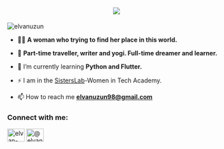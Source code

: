 <h1 align="center">
  <a href="https://git.io/typing-svg">
    <img src="https://readme-typing-svg.herokuapp.com/?lines=Hello+World!;I+am+Elvan&center=true&size=25">
  </a>
</h1>
<p align="left"> <img src="https://komarev.com/ghpvc/?username=elvanuzun&label=Profile%20views&color=0e75b6&style=flat" alt="elvanuzun" /> </p>


- 👨‍💻 **A woman who trying to find her place in this world.**

- 👯 **Part-time traveller, writer and yogi. Full-time dreamer and learner.**

- 🌱 I’m currently learning **Python and Flutter.**

- ⚡   I am in the [SistersLab](https://sisterslab.co/)-Women in Tech Academy.

- 📫 How to reach me **elvanuzun98@gmail.com**

<h3 align="left">Connect with me:</h3>
<p align="left">
<a href="https://linkedin.com/in/elvan-uzun" target="blank"><img align="center" src="https://raw.githubusercontent.com/rahuldkjain/github-profile-readme-generator/master/src/images/icons/Social/linked-in-alt.svg" alt="elvan-uzun" height="30" width="40" /></a>
<a href="https://medium.com/@elvanuzun98" target="blank"><img align="center" src="https://raw.githubusercontent.com/rahuldkjain/github-profile-readme-generator/master/src/images/icons/Social/medium.svg" alt="@elvanuzun98" height="30" width="40" /></a>
</p>
